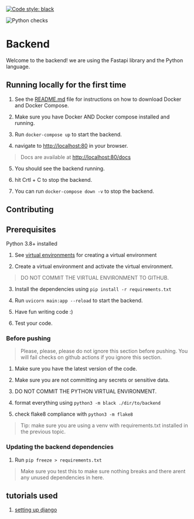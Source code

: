 [![Code style: black](https://img.shields.io/badge/code%20style-black-000000.svg)](https://github.com/psf/black)

![Python checks](https://github.com/C2H2-UF/ScheduGator/actions/workflows/greetings.yml/badge.svg)


# Backend

Welcome to the backend! we are using the Fastapi library and the Python language.

## Running locally for the first time

1. See the [README.md](docker/README.MD) file for instructions on how to download Docker and Docker Compose.

2. Make sure you have Docker AND Docker compose installed and running.

3. Run `docker-compose up` to start the backend.

4. navigate to [http://localhost:80](http://localhost:80) in your browser.

> Docs are available at [http://localhost:80/docs](http://localhost:80/docs)

5. You should see the backend running.

6. hit Crtl + C to stop the backend.

7. You can run `docker-compose down -v` to stop the backend.
## Contributing

## Prerequisites

Python 3.8+ installed

1. See [virtual environments](https://docs.python.org/3/library/venv.html) for creating a virtual environment

2. Create a virtual environment and activate the virtual environment.

> DO NOT COMMIT THE VIRTUAL ENVIRONMENT TO GITHUB.

3. Install the dependencies using `pip install -r requirements.txt`

4. Run `uvicorn main:app --reload` to start the backend.

5. Have fun writing code :)

<!-- WIP -->
6. Test your code. 

### Before pushing

> Please, please, please do not ignore this section before pushing. You will fail checks on github actions if you ignore this section.

1. Make sure you have the latest version of the code.

2. Make sure you are not committing any secrets or sensitive data.

3. DO NOT COMMIT THE PYTHON VIRTUAL ENVIRONMENT.

3. format everything using `python3 -m black ./dir/to/backend`

4. check flake8 compliance with `python3 -m flake8`

> Tip: make sure you are using a venv with requirements.txt installed in the previous topic.

### Updating the backend dependencies

1. Run `pip freeze > requirements.txt`

> Make sure you test this to make sure nothing breaks and there arent any unused dependencies in here.

## tutorials used 
<!-- 1 is no longer used for django -->
1. [setting up django](https://www.digitalocean.com/community/tutorials/build-a-to-do-application-using-django-and-react)